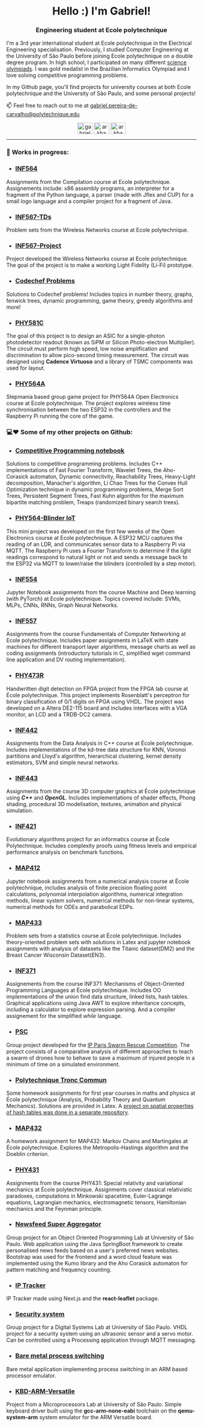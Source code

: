 <h1 align="center">Hello :) I'm Gabriel!</h1>
<h3 align="center">Engineering student at Ecole polytechnique</h3>

I'm a 3rd year international student at Ecole polytechnique in the Electrical Engineering specialisation. Previously, I studied Computer Engineering at the University of São Paulo before joining Ecole polytechnique on a double degree program. In high school, I participated on many different [science olympiads](https://github.com/ArkhamKnightGPC/Certificados_Olimpiadas). I was gold medalist in the Brazilian Informatics Olympiad and I love solving competitive programming problems.

In my Github page, you'll find projects for university courses at both Ecole polytechnique and the University of São Paulo, and some personal projects!

📫 Feel free to reach out to me at gabriel.pereira-de-carvalho@polytechnique.edu

<p align="center">
<a href="https://linkedin.com/in/gabrielcarvalho-x22" target="blank"><img align="center" src="https://raw.githubusercontent.com/rahuldkjain/github-profile-readme-generator/master/src/images/icons/Social/linked-in-alt.svg" alt="gabrielcarvalho-x22" height="30" width="40" /></a>
<a href="https://codeforces.com/profile/arkham_knight" target="blank"><img align="center" src="https://raw.githubusercontent.com/rahuldkjain/github-profile-readme-generator/master/src/images/icons/Social/codeforces.svg" alt="arkham_knight" height="30" width="40" /></a>
<a href="https://www.codechef.com/users/arkhamknight1" target="blank"><img align="center" src="https://cdn.jsdelivr.net/npm/simple-icons@3.1.0/icons/codechef.svg" alt="arkham_knight1" height="30" width="40" /></a>
</p>

___

### 📓 Works in progress:

- ### [INF564](https://github.com/ArkhamKnightGPC/INF564)
Assignments from the Compilation course at Ecole polytechnique. Assignements include: x86 assembly programs, an interpreter for a fragment of the Python language, a parser (made with Jflex and CUP) for a small logo language and a compiler project for a fragment of Java.

- ### [INF567-TDs](https://github.com/ArkhamKnightGPC/INF567-TDs)
Problem sets from the Wireless Networks course at Ecole polytechnique.

- ### [INF567-Project](https://github.com/ArkhamKnightGPC/INF567-Project)
Project developed the Wireless Networks course at Ecole polytechnique. The goal of the project is to make a working Light Fidelity (Li-Fi) prototype.

- ### [Codechef Problems](https://github.com/ArkhamKnightGPC/CodechefProblems)
Solutions to Codechef problems! Includes topics in number theory, graphs, fenwick trees, dynamic programming, game theory, greedy algorithms and more!

- ### [PHY581C](https://github.com/ArkhamKnightGPC/PHY581C)
The goal of this project is to design an ASIC for a single-photon photodetector readout (known as SiPM or Silicon Photo-electron Multiplier). The circuit must perform high speed, low noise amplification and discrimination to allow pico-second timing measurement. The circuit was designed using **Cadence Virtuoso** and a library of TSMC components was used for layout.

- ### [PHY564A](https://github.com/ArkhamKnightGPC/PHY564A-StepmaniaIoT)
Stepmania based group game project for PHY564A Open Electronics course at Ecole polytechnique. The project explores wireless time synchronisation between the two ESP32 in the controllers and the Raspberry Pi running the core of the game.

### 💻❤️ Some of my other projects on Github:

- ### [Competitive Programming notebook](https://github.com/ArkhamKnightGPC/CadernoArkhamICPC)
Solutions to competitive programming problems. Includes C++ implementations of Fast Fourier Transform, Wavelet Trees, the Aho-Corasick automaton, Dynamic connectivity, Reachability Trees, Heavy-Light decomposition, Manacher's algorithm, Li Chao Trees for the Convex Hull Optimization technique in dynamic programming problems, Merge Sort Trees, Persistent Segment Trees, Fast Kuhn algorithm for the maximum bipartite matching problem, Treaps (randomized binary search trees).

- ### [PHY564-Blinder IoT](https://github.com/ArkhamKnightGPC/PHY564A-BlinderIoT)
This mini project was developed on the first few weeks of the Open Electronics course at Ecole polytechnique. A ESP32 MCU captures the reading of an LDR, and communicates sensor data to a Raspberry Pi via MQTT. The Raspberry Pi uses a Fourier Transform to determine if the light readings correspond to natural light or not and sends a message back to the ESP32 via MQTT to lower/raise the blinders (controlled by a step motor).

- ### [INF554](https://github.com/ArkhamKnightGPC/INF554)
Jupyter Notebook assignments from the course Machine and Deep learning (with PyTorch) at Ecole polytechnique. Topics covered include: SVMs, MLPs, CNNs, RNNs, Graph Neural Networks.

- ### [INF557](https://github.com/ArkhamKnightGPC/INF557)
Assignments from the course Fundamentals of Computer Networking at Ecole polytechnique. Includes paper assignments in LaTeX with state machines for different transport layer algorithms, message charts as well as coding assignments (introductory tutorials in C, simplified wget command line application and DV routing implementation).

- ### [PHY473R](https://github.com/ArkhamKnightGPC/PHY473R)
Handwritten digit detection on FPGA project from the FPGA lab course at École polytechnique. This project implements Rosenblatt's perceptron for binary classification of 0/1 digits on FPGA using VHDL. The project was developed on a Altera DE2-115 board and includes interfaces with a VGA monitor, an LCD and a TRDB-DC2 camera.

- ### [INF442](https://github.com/ArkhamKnightGPC/INF442)
Assignments from the Data Analysis in C++ course at École polytechnique. Includes implementations of the kd-tree data structure for KNN, Voronoi partitions and Lloyd's algorithm, hierarchical clustering, kernel density estimators, SVM and simple neural networks.

- ### [INF443](https://github.com/ArkhamKnightGPC/INF443)
Assignments from the course 3D computer graphics at École polytechnique using ***C++*** and ***OpenGL***. Includes implementations of shader effects, Phong shading, procedural 3D modelisation, textures, animation and physical simulation.

- ### [INF421](https://github.com/ArkhamKnightGPC/INF421)
Evolutionary algorithms project for an informatics course at École Polytechnique. Includes complexity proofs using fitness levels and empirical performance analysis on benchmark functions.

- ### [MAP412](https://github.com/ArkhamKnightGPC/MAP412)
Jupyter notebook assignments from a numerical analysis course at École polytechnique, includes analysis of finite precision floating point calculations, polynomial interpolation algorithms, numerical integration methods, linear system solvers, numerical methods for non-linear systems, numerical methods for ODEs and parabolical EDPs.

- ### [MAP433](https://github.com/ArkhamKnightGPC/MAP433)
Problem sets from a statistics course at École polytechnique. Includes theory-oriented problem sets with solutions in Latex and jupyter notebook assignments with analysis of datasets like the Titanic dataset(DM2) and the Breast Cancer Wisconsin Dataset(EN3).

- ### [INF371](https://github.com/ArkhamKnightGPC/INF371)
Assignements from the course INF371: Mechanisms of Object-Oriented Programming Languages at École polytechnique. Includes OO implementations of the union find data structure, linked lists, hash tables. Graphical applications using Java AWT to explore inheritance concepts, including a calculator to explore expression parsing. And a compiler assignement for the simplified *while* language.

- ### [PSC](https://github.com/ArkhamKnightGPC/drone-swarm-psc)
Group project developed for the [IP Paris Swarm Rescue Competition](https://emmanuel-battesti.github.io/swarm-rescue-website/). The project consists of a comparative analysis of different approaches to teach a swarm of drones how to behave to save a maximum of injured people in a minimum of time on a simulated environment.

- ### [Polytechnique Tronc Commun](https://github.com/ArkhamKnightGPC/PetitesClassesTroncCommun)
Some homework assignments for first year courses in maths and physics at École polytechnique (Analysis, Probability Theory and Quantum Mechanics). Solutions are provided in Latex. A [project on spatial properties of hash tables was done in a separate repository](https://github.com/ArkhamKnightGPC/MAP361HashTables).

- ### [MAP432](https://github.com/ArkhamKnightGPC/MAP432)
A homework assignment for MAP432: Markov Chains and Martingales at École polytechnique. Explores the Metropolis-Hastings algorithm and the Doeblin criterion.

- ### [PHY431](https://github.com/ArkhamKnightGPC/PHY431)
Assignments from the course PHY431: Special relativity and variational mechanics at École polytechnique. Assignments cover classical relativistic paradoxes, computations in Minkowski spacetime, Euler-Lagrange equations, Lagrangian mechanics, electromagnetic tensors, Hamiltonian mechanics and the Feynman principle.

- ### [Newsfeed Super Aggregator](https://github.com/ArkhamKnightGPC/SuperAgregador)
Group project for an Object Oriented Programming Lab at University of São Paulo. Web application using the Java SpringBoot framework to create personalised news feeds based on a user's preferred news websites. Bootstrap was used for the frontend and a word cloud feature was implemented using the Kumo library and the Aho Corasick automaton for pattern matching and frequency counting.

- ### [IP Tracker](https://github.com/ArkhamKnightGPC/RastreadorIP)
IP Tracker made using Next.js and the **react-leaflet** package.

- ### [Security system](https://github.com/ArkhamKnightGPC/sistema-seguranca)
Group project for a Digital Systems Lab at University of São Paulo. VHDL project for a security system using an ultrasonic sensor and a servo motor. Can be controlled using a Processing application through MQTT messaging.

- ### [Bare metal process switching](https://github.com/ArkhamKnightGPC/ChaveamentoProcessos)
Bare metal application implementing process switching in an ARM based processor emulator.

- ### [KBD-ARM-Versatile](https://github.com/ArkhamKnightGPC/KBD-ARM-Versatile)
Project from a Microprocessors Lab at University of São Paulo. Simple keyboard driver built using the **gcc-arm-none-eabi** toolchain on the **qemu-system-arm** system emulator for the ARM Versatile board.
